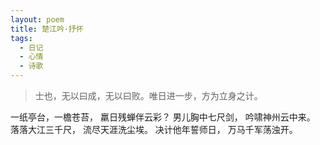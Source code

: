 ```yaml
---
layout: poem
title: 楚江吟·抒怀
tags:
  - 日记
  - 心情
  - 诗歌
---
```

> 士也，无以曰成，无以曰败。唯日进一步，方为立身之计。

一纸亭台，一檐苍苔，
羸日残蝉伴云彩？
男儿胸中七尺剑，
吟啸神州云中来。
落落大江三千尺，
流尽天涯洗尘埃。
决计他年誓师日，
万马千军荡浊开。

